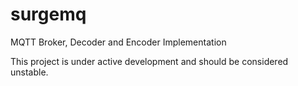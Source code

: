 surgemq
=======

MQTT Broker, Decoder and Encoder Implementation

This project is under active development and should be considered unstable.
